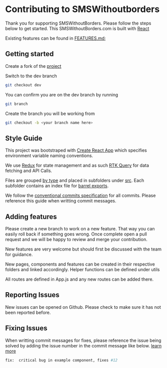 # Contributing to SMSWithoutborders

Thank you for supporting SMSWithoutBorders. Please follow the steps below to get started. This SMSWithoutBorders.com is built with [React](https://reactjs.org/)

Existing features can be found in [FEATURES.md](FEATURES.md);

## Getting started

Create a fork of the [project](https://github.com/smswithoutborders/smswithoutborders.com)

Switch to the dev branch

```bash
git checkout dev
```

You can confirm you are on the dev branch by running

```bash
git branch
```

 Create the branch you will be working from

 ```bash
git checkout -b <your branch name here>
 ```

## Style Guide

This project was bootstraped with [Create React App](https://github.com/facebook/create-react-app) which specifies environment variable naming conventions.

We use [Redux](https://redux.js.org/) for state management and as such [RTK Query](https://redux-toolkit.js.org/rtk-query/overview) for data fetching and API Calls.

Files are grouped [by type](https://reactjs.org/docs/faq-structure.html) and placed in subfolders under [src](../src). Each subfolder contains an index file for [barrel exports](https://github.com/basarat/typescript-book/blob/master/docs/tips/barrel.md).

We follow the [conventional commits specification](https://www.conventionalcommits.org/en/v1.0.0/) for all commits. Please reference this guide when writting commit messages.

## Adding features

Please create a new branch to work on a new feature. That way you can easily roll back if something goes wrong. Once complete open a pull request and we will be happy to review and merge your contribution.

New features are very welcome but should first be discussed with the team for guidance.

New  pages, components and features can be created in their respective folders and linked accordingly. Helper functions can be defined under utils

All routes are defined in App.js and any new routes can be added there.

## Reporting Issues

New issues can be opened on Github. Please check to make sure it has not been reported before.

## Fixing Issues

When writting commit messages for fixes, please reference the issue being solved by adding the issue number in the commit message like below. [learn more](https://docs.github.com/en/issues/tracking-your-work-with-issues/linking-a-pull-request-to-an-issue)

```bash
fix:  critical bug in example component, fixes #12
```
